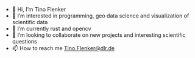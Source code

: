 - 👋 Hi, I’m Tino Flenker
- 👀 I’m interested in programming, geo data science and visualization of scientific data
- 🌱 I’m currently rust and opencv
- 💞️ I’m looking to collaborate on new projects and interesting scientific questions
- 📫 How to reach me Tino.Flenker@dlr.de

<!---
FlenkerDLR/FlenkerDLR is a ✨ special ✨ repository because its `README.md` (this file) appears on your GitHub profile.
You can click the Preview link to take a look at your changes.
--->

